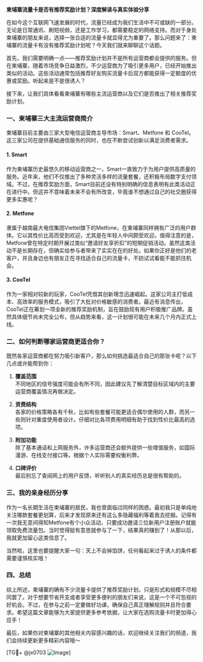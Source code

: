 **柬埔寨流量卡是否有推荐奖励计划？深度解读与真实体验分享**

在如今这个互联网飞速发展的时代，流量已经成为我们生活中不可或缺的一部分。无论是日常通讯、刷短视频，还是工作学习，都需要稳定的网络支持。而对于身处柬埔寨的朋友来说，选择一张合适的流量卡就显得尤为重要了。那么问题来了：柬埔寨的流量卡有没有推荐奖励计划呢？今天我们就来聊聊这个话题。

首先，我们需要明确一点——推荐奖励计划并不是所有运营商都会提供的服务。但在柬埔寨，随着市场竞争日益激烈，不少运营商为了吸引更多用户，已经开始推出类似的活动。这些活动通常包括推荐好友购买流量卡后双方都能获得一定额度的优惠或奖励。听起来是不是很诱人？

接下来，让我们具体看看柬埔寨有哪些主流运营商以及它们是否推出了相关推荐奖励计划。

### 一、柬埔寨三大主流运营商简介

柬埔寨目前主要由三家大型电信运营商主导市场：Smart、Metfone 和 CooTel。这三家公司在提供基础通信服务的同时，也在不断尝试创新以满足消费者需求。

#### 1. Smart
作为柬埔寨历史最悠久的移动运营商之一，Smart一直致力于为用户提供高质量的服务。近年来，他们不仅推出了多种灵活多样的流量套餐，还积极布局数字支付领域。不过，在推荐奖励方面，Smart目前还没有特别明确的信息表明有此类活动正在进行中。但这并不意味着未来不会有所改变，毕竟谁不想通过自己的社交圈获得更多实惠呢？

#### 2. Metfone
隶属于越南最大电信集团Viettel旗下的Metfone，在柬埔寨同样拥有广泛的用户群体。它以其性价比高而受到欢迎，尤其是在年轻人中间颇受欢迎。值得注意的是，Metfone曾在特定时期开展过类似“邀请好友享折扣”的短期促销活动。虽然这类活动不是长期存在，但确实给参与者带来了实实在在的好处。如果你正好是他们的老客户，并且身边也有朋友正在寻找适合自己的流量卡，不妨试试看能不能抓住机会。

#### 3. CooTel
作为一家相对较新的玩家，CooTel凭借其创新理念迅速崛起。这家公司主打低成本、高效率的服务模式，吸引了大批对价格敏感的消费者。最近有消息传出，CooTel正在筹划一项全新的推荐奖励机制，旨在鼓励现有用户积极推广品牌。虽然具体细节尚未完全公布，但从趋势来看，这一计划很可能在未来几个月内正式上线。

### 二、如何判断哪家运营商更适合你？

既然各家运营商都在努力吸引新客户，那么如何挑选最适合自己的那张卡呢？以下几点或许能帮到你：

1. **覆盖范围**  
   不同地区的信号强度可能会有所不同，因此建议先了解清楚目标区域内的主要运营商覆盖情况再做决定。

2. **资费结构**  
   各家的价格策略各有千秋，比如有些套餐可能更适合偶尔使用的人群，而另一些则针对重度使用者设计。仔细对比各项费用明细有助于找到性价比最高的选项。

3. **附加功能**  
   除了基本通话和上网服务外，许多运营商还会额外提供一些增值服务，如国际漫游、在线支付接口等。根据个人实际需要权衡利弊。

4. **口碑评价**  
   最后别忘了查阅网上的用户反馈，听听别人的真实经历总是很有帮助的。

### 三、我的亲身经历分享

作为一名长期生活在柬埔寨的居民，我也曾面临过同样的困惑。最初我只是单纯地关注哪款套餐更划算，后来才发现原来还有这么多隐藏福利等着我去挖掘。记得有一次我无意间得知Metfone有个小众活动，只要成功邀请三位新用户注册账户就能领取免费流量包。当时觉得挺有意思就参与了一下，结果真的赚到了！从那以后，我就更加留心这类信息了。

当然啦，这里也要提醒大家一句：天上不会掉馅饼，任何看起来过于诱人的条件都需要谨慎核实哦！

### 四、总结

综上所述，柬埔寨的确有不少流量卡提供了推荐奖励计划，只是形式和规模不尽相同罢了。对于想要节省开支或者享受更多便利的朋友们来说，这是一个不可忽视的好机会。不过，在参与之前一定要做好功课，确保自己真正理解规则并且符合要求。希望这篇文章能够为大家提供更多参考依据，让大家在选购流量卡时更加得心应手！

最后，如果你对柬埔寨的其他相关内容感兴趣的话，欢迎继续关注我们的频道，我们会持续更新更多精彩内容哦～

[TG💪+ @jx0703 ![Image](https://github.com/user-attachments/assets/dbca1d08-cadb-493c-b0ec-ad6f7a83f270)]